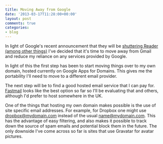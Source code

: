 ```yaml
---
title: Moving Away from Google
date: '2013-03-17T11:28:00+00:00'
layout: post
comments: true
categories:
- blog
---
```


In light of Google's recent announcement that they will be [shuttering Reader (among other things)](http://googleblog.blogspot.co.uk/2013/03/a-second-spring-of-cleaning.html) I've decided that it's time to move away from Gmail and reduce my reliance on any services provided by Google.

<!--more-->

In light of this the first step has been to start moving things over to my own domain, hosted currently on Google Apps for Domains. This gives me the portability I'll need to move to a different email provider.

The next step will be to find a good hosted email service that I can pay for. [Fastmail](http://fastmail.fm) looks like the best option so far so I'll be evaluating that and others, although I'd prefer to host somewhere in the UK.

One of the things that hosting my own domain makes possible is the use of site specific email addresses. For example, for Dropbox one might use dropbox@mydomain.com instead of the usual name@mydomain.com. This has the advantage of easy filtering, and also makes it possible to track down the source of spam emails and potential block them in the future. The only downside I've come across so far is sites that use Gravatar for avatar pictures.




